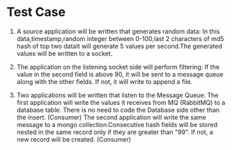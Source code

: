 # Test Case
1. A source application will be written that generates random data: 
      In this data,timestamp,random integer between 0-100,last 2 characters of md5 hash of top two dataIt will generate 5 values per second.The generated values will be written to a socket.
2. The application on the listening socket side will perform filtering:
   If the value in the second field is above 90, it will be sent to a message queue along with the other fields. 
If not, it will write to append a file. 

3. Two applications will be written that listen to the Message Queue:
The first application will write the values it receives from MQ (RabbitMQ) to a database table. There is no need to code the Database side other than the insert. (Consumer) 
The second application will write the same message to a mongo collection.Consecutive hash fields will be stored nested in the same record only if they are greater than "99". If not, a new record will be created. (Consumer) 

